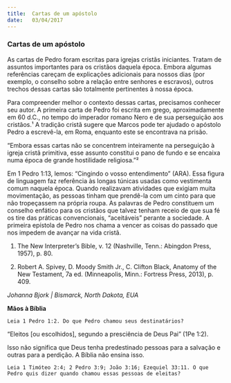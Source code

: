 ```yaml
---
title:  Cartas de um apóstolo
date:   03/04/2017
---
```


### Cartas de um apóstolo

As cartas de Pedro foram escritas para igrejas cristãs iniciantes. Tratam de assuntos importantes para os cristãos daquela época. Embora algumas referências careçam de explicações adicionais para nossos dias (por exemplo, o conselho sobre a relação entre senhores e escravos), outros trechos dessas cartas são totalmente pertinentes à nossa época.

Para compreender melhor o contexto dessas cartas, precisamos conhecer seu autor. A primeira carta de Pedro foi escrita em grego, aproximadamente em 60 d.C., no tempo do imperador romano Nero e de sua perseguição aos cristãos.¹ A tradição cristã sugere que Marcos pode ter ajudado o apóstolo Pedro a escrevê-la, em Roma, enquanto este se encontrava na prisão.

“Embora essas cartas não se concentrem inteiramente na perseguição à igreja cristã primitiva, esse assunto constitui o pano de fundo e se encaixa numa época de grande hostilidade religiosa.”²

Em 1 Pedro 1:13, lemos: “Cingindo o vosso entendimento” (ARA). Essa figura de linguagem faz referência às longas túnicas usadas como vestimenta comum naquela época. Quando realizavam atividades que exigiam muita movimentação, as pessoas tinham que prendê-la com um cinto para que não tropeçassem na própria roupa. As palavras de Pedro constituem um conselho enfático para os cristãos que talvez tenham receio de que sua fé os tire das práticas convencionais, “aceitáveis” perante a sociedade. A primeira epístola de Pedro nos chama a vencer as coisas do passado que nos impedem de avançar na vida cristã.

1. The New Interpreter’s Bible, v. 12 (Nashville, Tenn.: Abingdon Press, 1957), p. 80.

2. Robert A. Spivey, D. Moody Smith Jr., C. Clifton Black, Anatomy of the New Testament, 7a ed. (Minneapolis, Minn.: Fortress Press, 2013), p. 409.

_Johanna Bjork | Bismarck, North Dakota, EUA_

**Mãos à Bíblia**

`Leia 1 Pedro 1:2. Do que Pedro chamou seus destinatários?`

“Eleitos [ou escolhidos], segundo a presciência de Deus Pai” (1Pe 1:2).

Isso não significa que Deus tenha predestinado pessoas para a salvação e outras para a perdição. A Bíblia não ensina isso.

`Leia 1 Timóteo 2:4; 2 Pedro 3:9; João 3:16; Ezequiel 33:11. O que Pedro quis dizer quando chamou essas pessoas de eleitas?`
